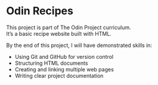 # Odin Recipes

This project is part of The Odin Project curriculum.  
It’s a basic recipe website built with HTML.  

By the end of this project, I will have demonstrated skills in:
- Using Git and GitHub for version control
- Structuring HTML documents
- Creating and linking multiple web pages
- Writing clear project documentation

